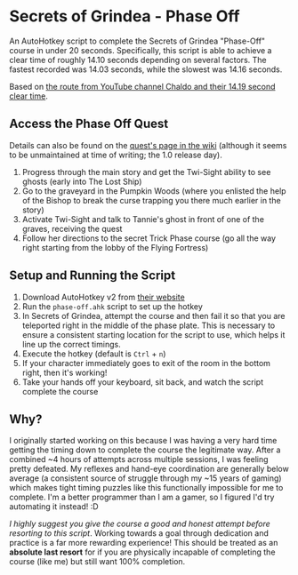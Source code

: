 # Secrets of Grindea - Phase Off

An AutoHotkey script to complete the Secrets of Grindea "Phase-Off" course in under 20 seconds.
Specifically, this script is able to achieve a clear time of roughly 14.10 seconds depending on several factors.
The fastest recorded was 14.03 seconds, while the slowest was 14.16 seconds.

Based on [the route from YouTube channel Chaldo and their 14.19 second clear time](https://youtu.be/0fyMZx7T2Kk).

## Access the Phase Off Quest

Details can also be found on the [quest's page in the wiki](https://secretsofgrindea.fandom.com/wiki/Phase-Off)
(although it seems to be unmaintained at time of writing; the 1.0 release day).

1. Progress through the main story and get the Twi-Sight ability to see ghosts (early into The Lost Ship)
2. Go to the graveyard in the Pumpkin Woods (where you enlisted the help of the Bishop to break the curse
   trapping you there much earlier in the story)
3. Activate Twi-Sight and talk to Tannie's ghost in front of one of the graves, receiving the quest
4. Follow her directions to the secret Trick Phase course (go all the way right starting from the lobby of the Flying Fortress)

## Setup and Running the Script

1. Download AutoHotkey v2 from [their website](https://www.autohotkey.com/)
2. Run the `phase-off.ahk` script to set up the hotkey
3. In Secrets of Grindea, attempt the course and then fail it so that you are teleported right in the middle of the phase plate.
   This is necessary to ensure a consistent starting location for the script to use, which helps it line up the correct timings.
4. Execute the hotkey (default is `Ctrl` + `n`)
5. If your character immediately goes to exit of the room in the bottom right, then it's working!
6. Take your hands off your keyboard, sit back, and watch the script complete the course

## Why?

I originally started working on this because I was having a very hard time getting the timing down to complete
the course the legitimate way. After a combined ~4 hours of attempts across multiple sessions, I was feeling pretty defeated.
My reflexes and hand-eye coordination are generally below average (a consistent source of struggle through my ~15 years of gaming)
which makes tight timing puzzles like this functionally impossible for me to complete. I'm a better programmer than I am a gamer,
so I figured I'd try automating it instead! :D

*I highly suggest you give the course a good and honest attempt before resorting to this script*. Working towards a goal
through dedication and practice is a far more rewarding experience! This should be treated as an **absolute last resort**
for if you are physically incapable of completing the course (like me) but still want 100% completion.

